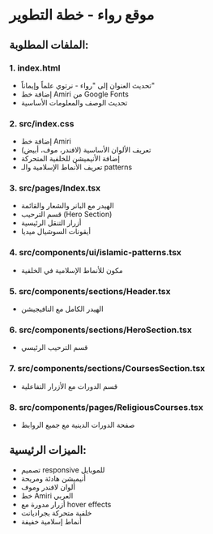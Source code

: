 # موقع رواء - خطة التطوير

## الملفات المطلوبة:

### 1. index.html
- تحديث العنوان إلى "رواء - نرتوي علماً وإيماناً"
- إضافة خط Amiri من Google Fonts
- تحديث الوصف والمعلومات الأساسية

### 2. src/index.css
- إضافة خط Amiri
- تعريف الألوان الأساسية (لافندر، موف، أبيض)
- إضافة الأنيميشن للخلفية المتحركة
- تعريف الأنماط الإسلامية والـ patterns

### 3. src/pages/Index.tsx
- الهيدر مع البانر والشعار والقائمة
- قسم الترحيب (Hero Section)
- أزرار التنقل الرئيسية
- أيقونات السوشيال ميديا

### 4. src/components/ui/islamic-patterns.tsx
- مكون للأنماط الإسلامية في الخلفية

### 5. src/components/sections/Header.tsx
- الهيدر الكامل مع النافيجيشن

### 6. src/components/sections/HeroSection.tsx
- قسم الترحيب الرئيسي

### 7. src/components/sections/CoursesSection.tsx
- قسم الدورات مع الأزرار التفاعلية

### 8. src/components/pages/ReligiousCourses.tsx
- صفحة الدورات الدينية مع جميع الروابط

## الميزات الرئيسية:
- تصميم responsive للموبايل
- أنيميشن هادئة ومريحة
- ألوان لافندر وموف
- خط Amiri العربي
- أزرار مدورة مع hover effects
- خلفية متحركة بجراديانت
- أنماط إسلامية خفيفة